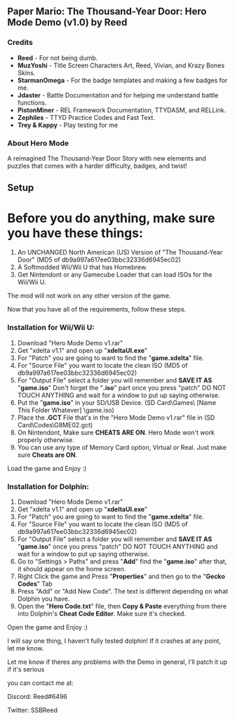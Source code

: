 <h2><b>Paper Mario: The Thousand-Year Door: Hero Mode Demo (v1.0) by Reed</b></font></h2>

<h3><b>Credits</b></h2>

<ul><li><b>Reed</b> - For not being dumb.</li>
  
<li><b>MuzYoshi</b> - Title Screen Characters Art, Reed, Vivian, and Krazy Bones Skins.</li>

<li><b>StarmanOmega</b> - For the badge templates and making a few badges for me.</li>

<li><b>Jdaster</b> - Battle Documentation and for helping me understand battle functions.</li>

<li><b>PistonMiner</b> - REL Framework Documentation, TTYDASM, and RELLink.</li>

<li><b>Zephiles</b> - TTYD Practice Codes and Fast Text.</li>

<li><b>Trey & Kappy</b> - Play testing for me</li></ul>

<h3><b>About Hero Mode</b></h3>

A reimagined The Thousand-Year Door Story with new elements and puzzles that
comes with a harder difficulty, badges, and twist!

<h2><b>Setup</b></h2>

<h1>Before you do anything, make sure you have these things:</h1>

1. An UNCHANGED North American (US) Version of "The Thousand-Year Door" (MD5 of db9a997a617ee03bbc32336d6945ec02)
2. A Softmodded Wii/Wii U that has Homebrew.
3. Get Nintendont or any Gamecube Loader that can load ISOs for the Wii/Wii U.

The mod will not work on any other version of the game.

Now that you have all of the requirements, follow these steps.

<b><h3>Installation for Wii/Wii U:</h3></b>

1. Download "Hero Mode Demo v1.rar"
2. Get "xdelta v1.1" and open up "<b>xdeltaUI.exe</b>"
3. For "Patch" you are going to want to find the "<b>game.xdelta</b>" file.
4. For "Source File" you want to locate the clean ISO (MD5 of db9a997a617ee03bbc32336d6945ec02)
5. For "Output File" select a folder you will remember and <b>SAVE IT AS</b> "<b>game.iso</b>" Don't forget the "<b>.iso</b>" part
once you press "patch" DO NOT TOUCH ANYTHING and wait for a window to put up saying otherwise.
6. Put the "<b>game.iso</b>" in your SD/USB Device. (SD Card\Games\ [Name This Folder Whatever] \game.iso) 
7. Place the <b>.GCT</b> File that's in the "Hero Mode Demo v1.rar" file in (SD Card\Codes\G8ME02.gct)
8. On Nintendont, Make sure <b>CHEATS ARE ON</b>. Hero Mode won't work properly otherwise.
9. You can use any type of Memory Card option, Virtual or Real. Just make sure <b>Cheats are ON</b>.

Load the game and Enjoy :)

<b><h3>Installation for Dolphin:</h3></b>

1. Download "Hero Mode Demo v1.rar"
2. Get "xdelta v1.1" and open up "<b>xdeltaUI.exe</b>"
3. For "Patch" you are going to want to find the "<b>game.xdelta</b>" file.
4. For "Source File" you want to locate the clean ISO (MD5 of db9a997a617ee03bbc32336d6945ec02)
5. For "Output File" select a folder you will remember and <b>SAVE IT AS</b> "<b>game.iso</b>"
once you press "patch" DO NOT TOUCH ANYTHING and wait for a window to put up saying otherwise.
6. Go to "Settings > Paths" and press "<b>Add</b>" find the "<b>game.iso</b>" after that, it should appear on the home screen.
7. Right Click the game and Press "<b>Properties</b>" and then go to the "<b>Gecko Codes</b>" Tab
8. Press "Add" or "Add New Code". The text is different depending on what Dolphin you have.
9. Open the "<b>Hero Code.txt</b>" file, then <b>Copy & Paste</b> everything from there into Dolphin's <b>Cheat Code Editor</b>. Make sure it's checked.

Open the game and Enjoy :)

I will say one thing, I haven't fully tested dolphin! If it crashes at any point, let me know.

Let me know if theres any problems with the Demo in general, I'll patch it up if it's serious

you can contact me at:

Discord: Reed#6496

Twitter: SSBReed

